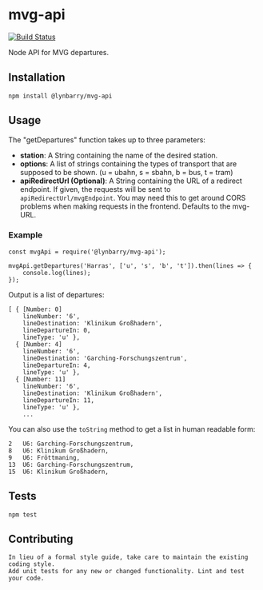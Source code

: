 mvg-api
=======

[![Build Status](https://travis-ci.org/Lynbarry/mvg-api.svg?branch=master)](https://travis-ci.org/Lynbarry/mvg-api)

Node API for MVG departures.

## Installation

    npm install @lynbarry/mvg-api


## Usage

The "getDepartures" function takes up to three parameters:
* __station__: A String containing the name of the desired station.
* __options__: A list of strings containing the types of transport that are supposed to be shown. (u = ubahn, s = sbahn, b = bus, t = tram)
* __apiRedirectUrl (Optional)__: A String containing the URL of a redirect endpoint. If given, the requests will be sent to `apiRedirectUrl/mvgEndpoint`. You may need this to get around CORS problems when making requests in the frontend. Defaults to the mvg-URL.

### Example


    const mvgApi = require('@lynbarry/mvg-api');

    mvgApi.getDepartures('Harras', ['u', 's', 'b', 't']).then(lines => {
        console.log(lines);
    });


Output is a list of departures:

```
[ { [Number: 0]
    lineNumber: '6',
    lineDestination: 'Klinikum Großhadern',
    lineDepartureIn: 0,
    lineType: 'u' },
  { [Number: 4]
    lineNumber: '6',
    lineDestination: 'Garching-Forschungszentrum',
    lineDepartureIn: 4,
    lineType: 'u' },
  { [Number: 11]
    lineNumber: '6',
    lineDestination: 'Klinikum Großhadern',
    lineDepartureIn: 11,
    lineType: 'u' },
    ...
```

You can also use the `toString` method to get a list in human readable form:

```
2	U6:	Garching-Forschungszentrum,
8	U6:	Klinikum Großhadern,
9	U6:	Fröttmaning,
13	U6:	Garching-Forschungszentrum,
15	U6:	Klinikum Großhadern,
```

## Tests

    npm test

## Contributing

    In lieu of a formal style guide, take care to maintain the existing coding style.
    Add unit tests for any new or changed functionality. Lint and test your code. 